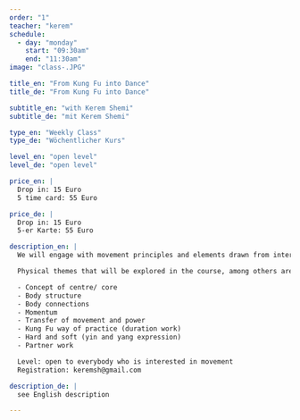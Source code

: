 ```yaml
---
order: "1"
teacher: "kerem"
schedule:
  - day: "monday"
    start: "09:30am"
    end: "11:30am"
image: "class-.JPG"

title_en: "From Kung Fu into Dance"
title_de: "From Kung Fu into Dance"

subtitle_en: "with Kerem Shemi"
subtitle_de: "mit Kerem Shemi"

type_en: "Weekly Class"
type_de: "Wöchentlicher Kurs"

level_en: "open level"
level_de: "open level"

price_en: |
  Drop in: 15 Euro
  5 time card: 55 Euro 

price_de: |
  Drop in: 15 Euro
  5-er Karte: 55 Euro

description_en: |
  We will engage with movement principles and elements drawn from internal Chinese martial arts. These principles will be the tools used in order to deepen our understanding of the kinaesthetic body, therefore increasing our awareness of movement possibilities which will lead us into creative movement and dance. Each class consists of two main parts: the first part focuses on instructed movements and exercises inspired by martial arts. The second part is taking these principles into guided improvisation, providing a platform for individual research and exploration.  

  Physical themes that will be explored in the course, among others are:  

  - Concept of centre/ core  
  - Body structure  
  - Body connections  
  - Momentum  
  - Transfer of movement and power  
  - Kung Fu way of practice (duration work)  
  - Hard and soft (yin and yang expression)  
  - Partner work  

  Level: open to everybody who is interested in movement  
  Registration: keremsh@gmail.com

description_de: |
  see English description  

---
```

